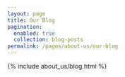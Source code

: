 ```yaml
---
layout: page
title: Our Blog
pagination: 
  enabled: true
  collection: blog-posts
permalink: /pages/about-us/our-blog
---
```


<!-- TODO: Filter for non-news posts only -->

{% include about_us/blog.html %}
